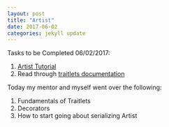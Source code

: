 ```yaml
---
layout: post
title: "Artist"
date: 2017-06-02
categories: jekyll update
---
```

Tasks to be Completed 06/02/2017:
1. [Artist Tutorial][Artist Tutorial]
2. Read through [traitlets documentation][traitlets documentation]

[Artist Tutorial]: http://matplotlib.org/users/artists.html
[traitlets documentation]: http://traitlets.readthedocs.io/en/stable/index.html

Today my mentor and myself went over the following:
1. Fundamentals of Traitlets
2. Decorators
3. How to start going about serializing Artist
